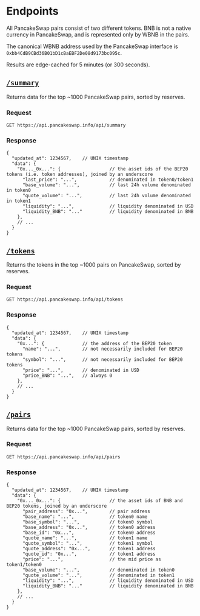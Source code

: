 # Endpoints

All PancakeSwap pairs consist of two different tokens. BNB is not a native currency in PancakeSwap, and is represented only by WBNB in the pairs. 

The canonical WBNB address used by the PancakeSwap interface is `0xbb4CdB9CBd36B01bD1cBaEBF2De08d9173bc095c`.

Results are edge-cached for 5 minutes (or 300 seconds).

## [`/summary`](https://api.pancakeswap.info/api/summary)

Returns data for the top ~1000 PancakeSwap pairs, sorted by reserves. 

### Request

`GET https://api.pancakeswap.info/api/summary`

### Response

```json5
{
  "updated_at": 1234567,    // UNIX timestamp
  "data": {
    "0x..._0x...": {                  // the asset ids of the BEP20 tokens (i.e. token addresses), joined by an underscore
      "last_price": "...",            // denominated in token0/token1
      "base_volume": "...",           // last 24h volume denominated in token0
      "quote_volume": "...",          // last 24h volume denominated in token1
      "liquidity": "...",             // liquidity denominated in USD
      "liquidity_BNB": "..."          // liquidity denominated in BNB
    },
    // ...
  }
}
```

## [`/tokens`](https://api.pancakeswap.info/api/tokens)

Returns the tokens in the top ~1000 pairs on PancakeSwap, sorted by reserves. 

### Request

`GET https://api.pancakeswap.info/api/tokens`

### Response

```json5
{
  "updated_at": 1234567,    // UNIX timestamp
  "data": {
    "0x...": {              // the address of the BEP20 token
      "name": "...",        // not necessarily included for BEP20 tokens
      "symbol": "...",      // not necessarily included for BEP20 tokens
      "price": "...",       // denominated in USD
      "price_BNB": "...",   // always 0
    },
    // ...
  }
}
```

## [`/pairs`](https://api.pancakeswap.info/api/pairs)

Returns data for the top ~1000 PancakeSwap pairs, sorted by reserves.

### Request

`GET https://api.pancakeswap.info/api/pairs`

### Response

```json5
{
  "updated_at": 1234567,    // UNIX timestamp
  "data": {
    "0x..._0x...": {                  // the asset ids of BNB and BEP20 tokens, joined by an underscore
      "pair_address": "0x...",        // pair address
      "base_name": "...",             // token0 name
      "base_symbol": "...",           // token0 symbol
      "base_address": "0x...",        // token0 address
      "base_id": "0x...",             // token0 address
      "quote_name": "...",            // token1 name
      "quote_symbol": "...",          // token1 symbol
      "quote_address": "0x...",       // token1 address
      "quote_id": "0x...",            // token1 address
      "price": "...",                 // the mid price as token1/token0
      "base_volume": "...",           // denominated in token0
      "quote_volume": "...",          // denominated in token1
      "liquidity": "...",             // liquidity denominated in USD
      "liquidity_BNB": "..."          // liquidity denominated in BNB
    },
    // ...
  }
}
```
